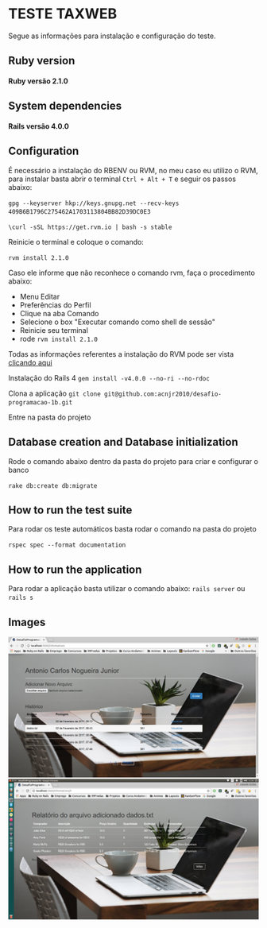 # TESTE TAXWEB

Segue as informações para instalação e configuração do teste.

## Ruby version
#### Ruby versão 2.1.0

## System dependencies
#### Rails versão 4.0.0

## Configuration
É necessário a instalação do RBENV ou RVM, no meu caso eu utilizo o RVM, para instalar basta abrir o terminal `Ctrl + Alt + T` e seguir os passos abaixo: 

`gpg --keyserver hkp://keys.gnupg.net --recv-keys 409B6B1796C275462A1703113804BB82D39DC0E3`

`\curl -sSL https://get.rvm.io | bash -s stable`

Reinicie o terminal e coloque o comando:

`rvm install 2.1.0`

Caso ele informe que não reconhece o comando rvm, faça o procedimento abaixo:
* Menu Editar
* Preferências do Perfil
* Clique na aba Comando
* Selecione o box "Executar comando como shell de sessão"
* Reinicie seu terminal
* rode `rvm install 2.1.0`

Todas as informações referentes a instalação do RVM pode ser vista [clicando aqui](http://www.rvm.io/)

Instalação do Rails 4
`gem install -v4.0.0 --no-ri --no-rdoc`

Clona a aplicação
`git clone git@github.com:acnjr2010/desafio-programacao-1b.git`

Entre na pasta do projeto

## Database creation and Database initialization
Rode o comando abaixo dentro da pasta do projeto para criar e configurar o banco

`rake db:create db:migrate`

## How to run the test suite
Para rodar os teste automáticos basta rodar o comando na pasta do projeto

`rspec spec --format documentation`

## How to run the application
Para rodar a aplicação basta utilizar o comando abaixo:
`rails server` ou `rails s`

## Images 
![](https://github.com/acnjr2010/desafio-programacao-1b/blob/master/desafio-programacao-1b/app/assets/images/Tela%20Home.png)
![](https://github.com/acnjr2010/desafio-programacao-1b/blob/master/desafio-programacao-1b/app/assets/images/dados%20do%20arquivo.png)
